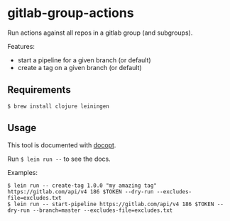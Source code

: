 # gitlab-group-actions

Run actions against all repos in a gitlab group (and subgroups).

Features:

- start a pipeline for a given branch (or default)
- create a tag on a given branch (or default)

## Requirements

`$ brew install clojure leiningen`

## Usage

This tool is documented with [docopt](http://docopt.org/).

Run `$ lein run --` to see the docs.

Examples:

```
$ lein run -- create-tag 1.0.0 "my amazing tag" https://gitlab.com/api/v4 186 $TOKEN --dry-run --excludes-file=excludes.txt
$ lein run -- start-pipeline https://gitlab.com/api/v4 186 $TOKEN --dry-run --branch=master --excludes-file=excludes.txt
```
